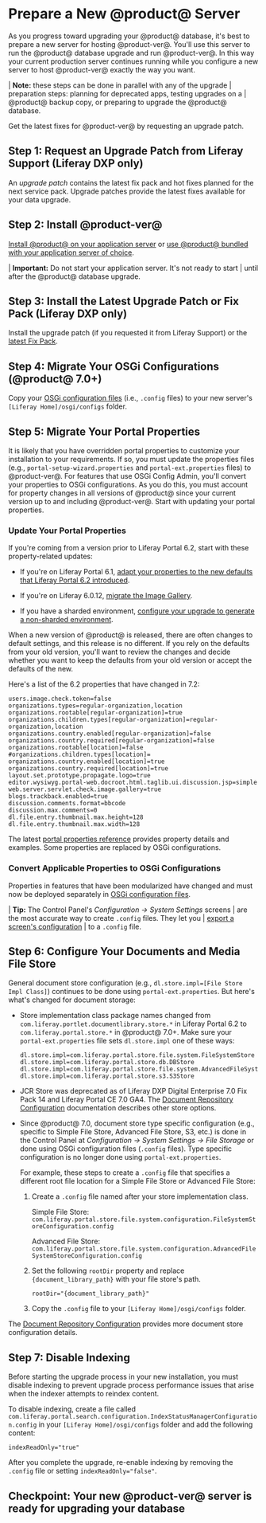 # Prepare a New @product@ Server 

As you progress toward upgrading your @product@ database, it's best to prepare a
new server for hosting @product-ver@. You'll use this server to run the
@product@ database upgrade and run @product-ver@. In this way your current
production server continues running while you configure a new server to host
@product-ver@ exactly the way you want. 

| **Note:** these steps can be done in parallel with any of the upgrade 
| preparation steps: planning for deprecated apps, testing upgrades on a 
| @product@ backup copy, or preparing to upgrade the @product@ database. 

Get the latest fixes for @product-ver@ by requesting an upgrade patch. 

## Step 1: Request an Upgrade Patch from Liferay Support (Liferay DXP only)

An *upgrade patch* contains the latest fix pack and hot fixes planned for the
next service pack. Upgrade patches provide the latest fixes available for your
data upgrade. 

## Step 2: Install @product-ver@ 

[Install @product@ on your application server](/deployment/deployment/-/knowledge_base/7-2/deploying-product)
or
[use @product@ bundled with your application server of choice](/deployment/deployment/-/knowledge_base/7-2/installing-product). 

| **Important:** Do not start your application server. It's not ready to start 
| until after the @product@ database upgrade. 

## Step 3: Install the Latest Upgrade Patch or Fix Pack (Liferay DXP only)

Install the upgrade patch (if you requested it from Liferay Support) or the 
[latest Fix Pack](/deployment/deployment/-/knowledge_base/7-2/patching-product). 

## Step 4: Migrate Your OSGi Configurations (@product@ 7.0+)

Copy your
[OSGi configuration files](/user/-/knowledge_base/7-2/understanding-system-configuration-files)
(i.e., `.config` files) to your new server's `[Liferay Home]/osgi/configs`
folder. 

## Step 5: Migrate Your Portal Properties 

It is likely that you have overridden portal properties to customize your
installation to your requirements. If so, you must update the properties files
(e.g., `portal-setup-wizard.properties` and `portal-ext.properties` files) to
@product-ver@. For features that use OSGi Config Admin, you'll convert your
properties to OSGi configurations. As you do this, you must account for property
changes in all versions of @product@ since your current version up to and
including @product-ver@. Start with updating your portal properties. 

### Update Your Portal Properties 

If you're coming from a version prior to Liferay Portal 6.2, start with these
property-related updates:

-   If you're on Liferay Portal 6.1,
    [adapt your properties to the new defaults that Liferay Portal 6.2 introduced](/discover/deployment/-/knowledge_base/6-2/upgrading-liferay#review-the-liferay-6). 

-   If you're on Liferay 6.0.12, 
    [migrate the Image Gallery](/discover/deployment/-/knowledge_base/6-2/upgrading-liferay#migrate-your-image-gallery-images).

-   If you have a sharded environment,
    [configure your upgrade to generate a non-sharded environment](/discover/deployment/-/knowledge_base/7-0/upgrading-sharded-environment).

When a new version of @product@ is released, there are often changes to default
settings, and this release is no different. If you rely on the defaults from
your old version, you'll want to review the changes and decide whether you want
to keep the defaults from your old version or accept the defaults of the new. 

Here's a list of the 6.2 properties that have changed in 7.2: 

```properties
users.image.check.token=false
organizations.types=regular-organization,location
organizations.rootable[regular-organization]=true
organizations.children.types[regular-organization]=regular-organization,location
organizations.country.enabled[regular-organization]=false
organizations.country.required[regular-organization]=false
organizations.rootable[location]=false
#organizations.children.types[location]=
organizations.country.enabled[location]=true
organizations.country.required[location]=true
layout.set.prototype.propagate.logo=true
editor.wysiwyg.portal-web.docroot.html.taglib.ui.discussion.jsp=simple
web.server.servlet.check.image.gallery=true
blogs.trackback.enabled=true
discussion.comments.format=bbcode
discussion.max.comments=0
dl.file.entry.thumbnail.max.height=128
dl.file.entry.thumbnail.max.width=128
```

The latest
[portal properties reference](@platform-ref@/7.2-latest/propertiesdoc/portal.properties.html)
provides property details and examples. Some properties are replaced by OSGi
configurations. 

### Convert Applicable Properties to OSGi Configurations 

Properties in features that have been modularized have changed and must now be
deployed separately in
[OSGi configuration files](/user/-/knowledge_base/7-2/system-settings#exporting-and-importing-configurations). 

| **Tip:** The Control Panel's *Configuration &rarr; System Settings* screens 
| are the most accurate way to create `.config` files. They let you
| [export a screen's configuration](/user/-/knowledge_base/7-2/system-settings#exporting-and-importing-configurations)
| to a `.config` file. 

## Step 6: Configure Your Documents and Media File Store 

General document store configuration (e.g., `dl.store.impl=[File Store Impl
Class]`) continues to be done using `portal-ext.properties`. But here's what's
changed for document storage:

-   Store implementation class package names changed from 
    `com.liferay.portlet.documentlibrary.store.*` in Liferay Portal 6.2 to
    `com.liferay.portal.store.*` in @product@ 7.0+. Make sure your
    `portal-ext.properties` file sets `dl.store.impl` one of these ways:

    ```properties
    dl.store.impl=com.liferay.portal.store.file.system.FileSystemStore
    dl.store.impl=com.liferay.portal.store.db.DBStore
    dl.store.impl=com.liferay.portal.store.file.system.AdvancedFileSystemStore
    dl.store.impl=com.liferay.portal.store.s3.S3Store
    ```

-   JCR Store was deprecated as of Liferay DXP Digital Enterprise 7.0 Fix Pack 
    14 and Liferay Portal CE 7.0 GA4. The
    [Document Repository Configuration](/discover/deployment/-/knowledge_base/7-1/document-repository-configuration)
    documentation describes other store options.

-   Since @product@ 7.0, document store type specific configuration (e.g., 
    specific to Simple File Store, Advanced File Store, S3, etc.) is done in the
    Control Panel at *Configuration &rarr; System Settings &rarr; File Storage*
    or done using OSGi configuration files (`.config` files). Type specific
    configuration is no longer done using `portal-ext.properties`. 

    For example, these steps to create a `.config` file that specifies a
    different root file location for a Simple File Store or Advanced File Store:
    
    1.  Create a `.config` file named after your store implementation class.
    
        Simple File Store: 
        `com.liferay.portal.store.file.system.configuration.FileSystemStoreConfiguration.config`
    
        Advanced File Store:
        `com.liferay.portal.store.file.system.configuration.AdvancedFileSystemStoreConfiguration.config`
    
    2.  Set the following `rootDir` property and replace 
        `{document_library_path}` with  your file store's path.

        ```properties
        rootDir="{document_library_path}"
        ```
    
    3.  Copy the `.config` file to your `[Liferay Home]/osgi/configs` folder.

The
[Document Repository Configuration](/deployment/deployment/-/knowledge_base/7-2/document-repository-configuration)
provides more document store configuration details. 

## Step 7: Disable Indexing

Before starting the upgrade process in your new installation, you must disable
indexing to prevent upgrade process performance issues that arise when the
indexer attempts to reindex content. 

To disable indexing, create a file called
`com.liferay.portal.search.configuration.IndexStatusManagerConfiguration.config`
in your `[Liferay Home]/osgi/configs` folder and add the following content: 

```properties
indexReadOnly="true"
```

After you complete the upgrade, re-enable indexing by removing the `.config`
file or setting `indexReadOnly="false"`. 

## Checkpoint: Your new @product-ver@ server is ready for upgrading your database
